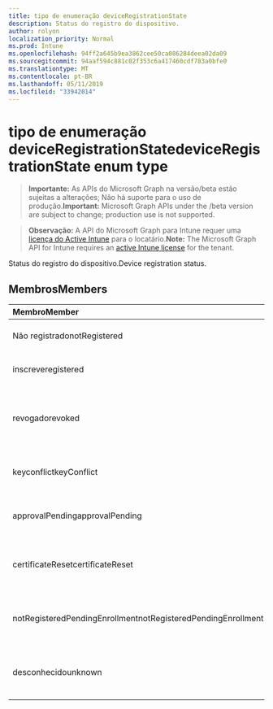 ```yaml
---
title: tipo de enumeração deviceRegistrationState
description: Status do registro do dispositivo.
author: rolyon
localization_priority: Normal
ms.prod: Intune
ms.openlocfilehash: 94ff2a645b9ea3862cee50ca086284deea02da09
ms.sourcegitcommit: 94aaf594c881c02f353c6a417460cdf783a0bfe0
ms.translationtype: MT
ms.contentlocale: pt-BR
ms.lasthandoff: 05/11/2019
ms.locfileid: "33942014"
---
```

# <a name="deviceregistrationstate-enum-type"></a><span data-ttu-id="72cac-103">tipo de enumeração deviceRegistrationState</span><span class="sxs-lookup"><span data-stu-id="72cac-103">deviceRegistrationState enum type</span></span>

> <span data-ttu-id="72cac-104">**Importante:** As APIs do Microsoft Graph na versão/beta estão sujeitas a alterações; Não há suporte para o uso de produção.</span><span class="sxs-lookup"><span data-stu-id="72cac-104">**Important:** Microsoft Graph APIs under the /beta version are subject to change; production use is not supported.</span></span>

> <span data-ttu-id="72cac-105">**Observação:** A API do Microsoft Graph para Intune requer uma [licença do Active Intune](https://go.microsoft.com/fwlink/?linkid=839381) para o locatário.</span><span class="sxs-lookup"><span data-stu-id="72cac-105">**Note:** The Microsoft Graph API for Intune requires an [active Intune license](https://go.microsoft.com/fwlink/?linkid=839381) for the tenant.</span></span>

<span data-ttu-id="72cac-106">Status do registro do dispositivo.</span><span class="sxs-lookup"><span data-stu-id="72cac-106">Device registration status.</span></span>

## <a name="members"></a><span data-ttu-id="72cac-107">Membros</span><span class="sxs-lookup"><span data-stu-id="72cac-107">Members</span></span>
|<span data-ttu-id="72cac-108">Membro</span><span class="sxs-lookup"><span data-stu-id="72cac-108">Member</span></span>|<span data-ttu-id="72cac-109">Valor</span><span class="sxs-lookup"><span data-stu-id="72cac-109">Value</span></span>|<span data-ttu-id="72cac-110">Descrição</span><span class="sxs-lookup"><span data-stu-id="72cac-110">Description</span></span>|
|:---|:---|:---|
|<span data-ttu-id="72cac-111">Não registrado</span><span class="sxs-lookup"><span data-stu-id="72cac-111">notRegistered</span></span>|<span data-ttu-id="72cac-112">,0</span><span class="sxs-lookup"><span data-stu-id="72cac-112">0</span></span>|<span data-ttu-id="72cac-113">O dispositivo não está registrado.</span><span class="sxs-lookup"><span data-stu-id="72cac-113">The device is not registered.</span></span>|
|<span data-ttu-id="72cac-114">inscreve</span><span class="sxs-lookup"><span data-stu-id="72cac-114">registered</span></span>|<span data-ttu-id="72cac-115">duas</span><span class="sxs-lookup"><span data-stu-id="72cac-115">2</span></span>|<span data-ttu-id="72cac-116">O dispositivo está registrado.</span><span class="sxs-lookup"><span data-stu-id="72cac-116">The device is registered.</span></span>|
|<span data-ttu-id="72cac-117">revogado</span><span class="sxs-lookup"><span data-stu-id="72cac-117">revoked</span></span>|<span data-ttu-id="72cac-118">3D</span><span class="sxs-lookup"><span data-stu-id="72cac-118">3</span></span>|<span data-ttu-id="72cac-119">O dispositivo foi bloqueado, apagado ou desativado.</span><span class="sxs-lookup"><span data-stu-id="72cac-119">The device has been blocked, wiped or retired.</span></span>|
|<span data-ttu-id="72cac-120">keyconflict</span><span class="sxs-lookup"><span data-stu-id="72cac-120">keyConflict</span></span>|<span data-ttu-id="72cac-121">quatro</span><span class="sxs-lookup"><span data-stu-id="72cac-121">4</span></span>|<span data-ttu-id="72cac-122">O dispositivo tem um conflito de teclas.</span><span class="sxs-lookup"><span data-stu-id="72cac-122">The device has a key conflict.</span></span>|
|<span data-ttu-id="72cac-123">approvalPending</span><span class="sxs-lookup"><span data-stu-id="72cac-123">approvalPending</span></span>|<span data-ttu-id="72cac-124">0,5</span><span class="sxs-lookup"><span data-stu-id="72cac-124">5</span></span>|<span data-ttu-id="72cac-125">O dispositivo está aguardando aprovação.</span><span class="sxs-lookup"><span data-stu-id="72cac-125">The device is pending approval.</span></span>|
|<span data-ttu-id="72cac-126">certificateReset</span><span class="sxs-lookup"><span data-stu-id="72cac-126">certificateReset</span></span>|<span data-ttu-id="72cac-127">6</span><span class="sxs-lookup"><span data-stu-id="72cac-127">6</span></span>|<span data-ttu-id="72cac-128">O certificado de dispositivo foi redefinido.</span><span class="sxs-lookup"><span data-stu-id="72cac-128">The device certificate has been reset.</span></span>|
|<span data-ttu-id="72cac-129">notRegisteredPendingEnrollment</span><span class="sxs-lookup"><span data-stu-id="72cac-129">notRegisteredPendingEnrollment</span></span>|<span data-ttu-id="72cac-130">178</span><span class="sxs-lookup"><span data-stu-id="72cac-130">7</span></span>|<span data-ttu-id="72cac-131">O dispositivo não está registrado e registro pendente.</span><span class="sxs-lookup"><span data-stu-id="72cac-131">The device is not registered and pending enrollment.</span></span>|
|<span data-ttu-id="72cac-132">desconhecido</span><span class="sxs-lookup"><span data-stu-id="72cac-132">unknown</span></span>|<span data-ttu-id="72cac-133">8 </span><span class="sxs-lookup"><span data-stu-id="72cac-133">8</span></span>|<span data-ttu-id="72cac-134">O status do registro do dispositivo é desconhecido.</span><span class="sxs-lookup"><span data-stu-id="72cac-134">The device registration status is unknown.</span></span>|





